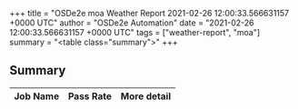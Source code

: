 +++
title = "OSDe2e moa Weather Report 2021-02-26 12:00:33.566631157 +0000 UTC"
author = "OSDe2e Automation"
date = "2021-02-26 12:00:33.566631157 +0000 UTC"
tags = ["weather-report", "moa"]
summary = "<table class=\"summary\"></table>"
+++
## Summary

| Job Name | Pass Rate | More detail |
|----------|-----------|-------------|




